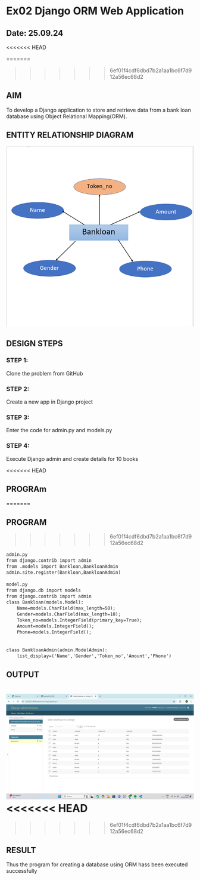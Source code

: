 
# Ex02 Django ORM Web Application

## Date: 25.09.24

<<<<<<< HEAD


=======
>>>>>>> 6ef01f4cdf6dbd7b2a1aa1bc6f7d912a56ec68d2
## AIM
To develop a Django application to store and retrieve data from a bank loan database using Object Relational Mapping(ORM).

## ENTITY RELATIONSHIP DIAGRAM
![alt text](image.png)

## DESIGN STEPS

### STEP 1:
Clone the problem from GitHub

### STEP 2:
Create a new app in Django project

### STEP 3:
Enter the code for admin.py and models.py

### STEP 4:
Execute Django admin and create details for 10 books

<<<<<<< HEAD
## PROGRAm

=======
## PROGRAM
>>>>>>> 6ef01f4cdf6dbd7b2a1aa1bc6f7d912a56ec68d2

```
admin.py
from django.contrib import admin
from .models import Bankloan,BankloanAdmin
admin.site.register(Bankloan,BankloanAdmin)

model.py
from django.db import models
from django.contrib import admin
class Bankloan(models.Model):
    Name=models.CharField(max_length=50);
    Gender=models.CharField(max_length=10);
    Token_no=models.IntegerField(primary_key=True);
    Amount=models.IntegerField();
    Phone=models.IntegerField();


class BankloanAdmin(admin.ModelAdmin):
    list_display=('Name','Gender','Token_no','Amount','Phone')

```

## OUTPUT

![alt text](<Screenshot (156).png>)
<<<<<<< HEAD
=======


>>>>>>> 6ef01f4cdf6dbd7b2a1aa1bc6f7d912a56ec68d2

## RESULT
Thus the program for creating a database using ORM hass been executed successfully
